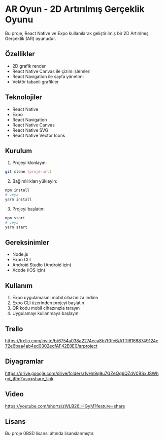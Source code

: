 # AR Oyun  - 2D Artırılmış Gerçeklik Oyunu

Bu proje, React Native ve Expo kullanılarak geliştirilmiş bir 2D Artırılmış Gerçeklik (AR) oyunudur.

## Özellikler

- 2D grafik render
- React Native Canvas ile çizim işlemleri
- React Navigation ile sayfa yönetimi
- Vektör tabanlı grafikler

## Teknolojiler

- React Native
- Expo
- React Navigation
- React Native Canvas
- React Native SVG
- React Native Vector Icons

## Kurulum

1. Projeyi klonlayın:
```bash
git clone [proje-url]
```

2. Bağımlılıkları yükleyin:
```bash
npm install
# veya
yarn install
```

3. Projeyi başlatın:
```bash
npm start
# veya
yarn start
```

## Gereksinimler

- Node.js
- Expo CLI
- Android Studio (Android için)
- Xcode (iOS için)

## Kullanım

1. Expo uygulamasını mobil cihazınıza indirin
2. Expo CLI üzerinden projeyi başlatın
3. QR kodu mobil cihazınızla tarayın
4. Uygulamayı kullanmaya başlayın

## Trello

https://trello.com/invite/b/6754a038a2274eca8b7f0fe6/ATTI61668749124e72e6baa4ab4ed0302ecfAF42E0E0/arproject

## Diyagramlar

https://drive.google.com/drive/folders/1vHn9q9u7GZeQg6QZdV0BSxJSWhgd_jRm?usp=share_link

## Video

https://youtube.com/shorts/zWLB26_HGyM?feature=share

## Lisans

Bu proje 0BSD lisansı altında lisanslanmıştır.
